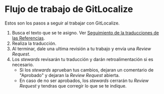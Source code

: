 # Flujo de trabajo de GitLocalize

Estos son los pasos a seguir al trabajar con GitLocalize.

1. Busca el texto que se te asigno. Ver [Seguimiento de la traducciones de las Referencias](https://docs.google.com/spreadsheets/d/10Rcy8ZLvABKjtzk1ZL7HlhyFOrdowifBJOUgMqverCU/edit?usp=sharing).
2. Realiza la traducción.
3. Al terminar, dale una ultima revisión a tu trabajo y envía una _Review Request_.
4. Los _stewards_ revisarán tu traducción y darán retroalimentación si es necesario.
   - Si los _stewards_ aprueban tus cambios, dejaran un comentario de "Aprobado" y dejaran la _Review Request_ abierta.
   - En caso de no ser aprobados, los _stewards_ cerrarán tu _Review Request_ y tendras que corregir lo que se te indique.
